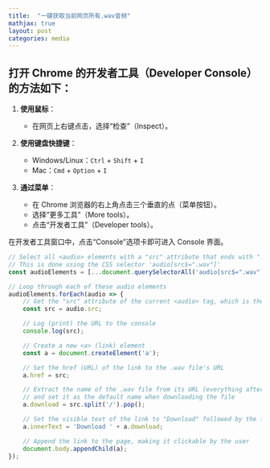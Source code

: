 ```yaml
---
title:  "一键获取当前网页所有.wav音频"
mathjax: true
layout: post
categories: media
---
```


## 打开 Chrome 的开发者工具（Developer Console）的方法如下：

1. **使用鼠标**：
   - 在网页上右键点击，选择“检查”（Inspect）。

2. **使用键盘快捷键**：
   - Windows/Linux：`Ctrl` + `Shift` + `I`
   - Mac：`Cmd` + `Option` + `I`

3. **通过菜单**：
   - 在 Chrome 浏览器的右上角点击三个垂直的点（菜单按钮）。
   - 选择“更多工具”（More tools）。
   - 点击“开发者工具”（Developer tools）。

在开发者工具窗口中，点击“Console”选项卡即可进入 Console 界面。

```javascript
// Select all <audio> elements with a "src" attribute that ends with ".wav"
// This is done using the CSS selector 'audio[src$=".wav"]'
const audioElements = [...document.querySelectorAll('audio[src$=".wav"]')];

// Loop through each of these audio elements
audioElements.forEach(audio => {
    // Get the "src" attribute of the current <audio> tag, which is the URL of the .wav file
    const src = audio.src;

    // Log (print) the URL to the console
    console.log(src);

    // Create a new <a> (link) element
    const a = document.createElement('a');

    // Set the href (URL) of the link to the .wav file's URL
    a.href = src;

    // Extract the name of the .wav file from its URL (everything after the last '/')
    // and set it as the default name when downloading the file
    a.download = src.split('/').pop();

    // Set the visible text of the link to "Download" followed by the file's name
    a.innerText = 'Download ' + a.download;

    // Append the link to the page, making it clickable by the user
    document.body.appendChild(a);
});

```

